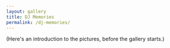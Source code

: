 ```yaml
---
layout: gallery
title: DJ Memories
permalink: /dj-memories/
---
```


(Here's an introduction to the pictures, before the gallery starts.)


